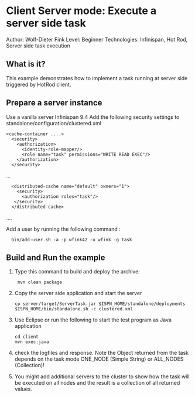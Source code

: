 Client Server mode: Execute a server side task 
===============================================
Author: Wolf-Dieter Fink
Level: Beginner
Technologies: Infinispan, Hot Rod, Server side task execution


What is it?
-----------

This example demonstrates how to implement a task running at server side triggered by HotRod client.


Prepare a server instance
-------------
Use a vanilla server Infinispan 9.4
Add the following security settings to standalone/configuration/clustered.xml

    <cache-container ....>
      <security>
        <authorization>
          <identity-role-mapper/>
          <role name="task" permissions="WRITE READ EXEC"/>
        </authorization>
      </security>
...

      <distributed-cache name="default" owners="1">
        <security>
          <authorization roles="task"/>
       </security>
      </distributed-cache>
....
       <hotrod-connector socket-binding="hotrod" cache-container="clustered">
          <topology-state-transfer lazy-retrieval="false" lock-timeout="1000" replication-timeout="5000"/>
          <authentication security-realm="ApplicationRealm">
             <sasl mechanisms="PLAIN" qop="auth" server-name="server"/>
          </authentication>


Add a user by running the following command :

      bin/add-user.sh -a -p wfink42 -u wfink -g task

Build and Run the example
-------------------------
1. Type this command to build and deploy the archive:

        mvn clean package

2. Copy the server side application and start the server

       cp server/target/ServerTask.jar $ISPN_HOME/standalone/deployments
       $ISPN_HOME/bin/standalone.sh -c clustered.xml

3. Use Eclipse or run the following to start the test program as Java application

       cd client
       mvn exec:java


4. check the logfiles and response.
   Note the Object returned from the task depends on the task mode ONE_NODE (Simple String) or ALL_NODES (Collection)!

5. You might add additional servers to the cluster to show how the task will be executed on all nodes and the result is a collection of all returned values.
